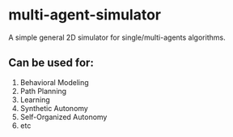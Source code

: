 # multi-agent-simulator
A simple general 2D simulator for single/multi-agents algorithms.

## Can be used for:
1. Behavioral Modeling
2. Path Planning
3. Learning
4. Synthetic Autonomy
5. Self-Organized Autonomy
6. etc
